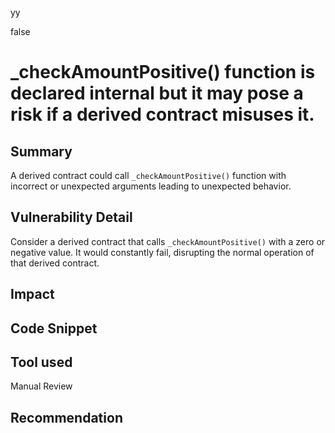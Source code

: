 yy

false

# _checkAmountPositive() function is declared internal but it may pose a risk if a derived contract misuses it.

## Summary
A derived contract could call `_checkAmountPositive()` function with incorrect or unexpected arguments leading to unexpected behavior.

## Vulnerability Detail
Consider a derived contract that calls `_checkAmountPositive()` with a zero or negative value. It would constantly fail, disrupting the normal operation of that derived contract.

## Impact

## Code Snippet

## Tool used

Manual Review

## Recommendation
